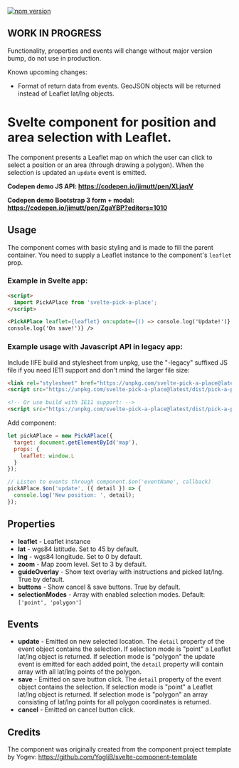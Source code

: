 [![npm version](https://badge.fury.io/js/svelte-pick-a-place.png)](https://badge.fury.io/js/svelte-pick-a-place)

## WORK IN PROGRESS

Functionality, properties and events will change without major version bump, do not use in production.

Known upcoming changes:
- Format of return data from events. GeoJSON objects will be returned instead of Leaflet lat/lng objects. 

# Svelte component for position and area selection with Leaflet.

The component presents a Leaflet map on which the user can click to select a position or an area (through drawing a polygon). When the selection is updated an `update` event is emitted.

**Codepen demo JS API: https://codepen.io/jimutt/pen/XLjaqV**

**Codepen demo Bootstrap 3 form + modal: https://codepen.io/jimutt/pen/ZgaYBP?editors=1010**

## Usage

The component comes with basic styling and is made to fill the parent container. You need to supply a Leaflet instance to the component's `leaflet` prop.

### Example in Svelte app:

```html
<script>
  import PickAPlace from 'svelte-pick-a-place';
</script>

<PickAPlace leaflet={leaflet} on:update={() => console.log('Update!')} on:save={() =>
console.log('On save!')} />
```

### Example usage with Javascript API in legacy app:

Include IIFE build and stylesheet from unpkg, use the "-legacy" suffixed JS file if you need IE11 support and don't mind the larger file size:

```html
<link rel="stylesheet" href="https://unpkg.com/svelte-pick-a-place@latest/dist/pick-a-place.css" />
<script src="https://unpkg.com/svelte-pick-a-place@latest/dist/pick-a-place.min.js"></script>

<!-- Or use build with IE11 support: -->
<script src="https://unpkg.com/svelte-pick-a-place@latest/dist/pick-a-place-legacy.min.js"></script>
```

Add component:

```javascript
let pickAPlace = new PickAPlace({
  target: document.getElementById('map'),
  props: {
    leaflet: window.L
  }
});

// Listen to events through component.$on('eventName', callback)
pickAPlace.$on('update', ({ detail }) => {
  console.log('New position: ', detail);
});
```

## Properties

- **leaflet** - Leaflet instance
- **lat** - wgs84 latitude. Set to 45 by default.
- **lng** - wgs84 longitude. Set to 0 by default.
- **zoom** - Map zoom level. Set to 3 by default.
- **guideOverlay** - Show text overlay with instructions and picked lat/lng. True by default.
- **buttons** - Show cancel & save buttons. True by default.
- **selectionModes** - Array with enabled selection modes. Default: `['point', 'polygon']`

## Events

- **update** - Emitted on new selected location. The `detail` property of the event object contains the selection. If selection mode is "point" a Leaflet lat/lng object is returned. If selection mode is "polygon" the update event is emitted for each added point, the `detail` property will contain array with all lat/lng points of the polygon.
- **save** - Emitted on save button click. The `detail` property of the event object contains the selection. If selection mode is "point" a Leaflet lat/lng object is returned. If selection mode is "polygon" an array consisting of lat/lng points for all polygon coordinates is returned.
- **cancel** - Emitted on cancel button click.

## Credits

The component was originally created from the component project template by Yogev: https://github.com/YogliB/svelte-component-template
